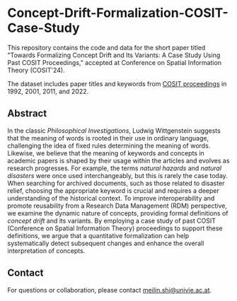 # Concept-Drift-Formalization-COSIT-Case-Study
This repository contains the code and data for the short paper titled "Towards Formalizing Concept Drift and Its Variants: A Case Study Using Past COSIT Proceedings," accepted at Conference on Spatial Information Theory (COSIT'24). 

The dataset includes paper titles and keywords from [COSIT proceedings](https://geosensor.net/cositseries/past-proceedings) in 1992, 2001, 2011, and 2022.

## Abstract
In the classic *Philosophical Investigations*, Ludwig Wittgenstein suggests that the meaning of words is rooted in their use in ordinary language, challenging the idea of fixed rules determining the meaning of words. Likewise, we believe that the meaning of keywords and concepts in academic papers is shaped by their usage within the articles and evolves as research progresses. For example, the terms *natural hazards* and *natural disasters* were once used interchangeably, but this is rarely the case today. When searching for archived documents, such as those related to disaster relief, choosing the appropriate keyword is crucial and requires a deeper understanding of the historical context. To improve interoperability and promote reusability from a Research Data Management (RDM) perspective, we examine the dynamic nature of concepts, providing formal definitions of *concept drift* and its variants. By employing a case study of past COSIT (Conference on Spatial Information Theory) proceedings to support these definitions, we argue that a quantitative formalization can help systematically detect subsequent changes and enhance the overall interpretation of concepts.

## Contact
For questions or collaboration, please contact meilin.shi@univie.ac.at.
